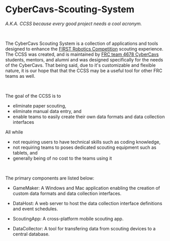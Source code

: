 # CyberCavs-Scouting-System

*A.K.A. CCSS because every good project needs a cool acronym.*

&nbsp;

The CyberCavs Scouting System is a collection of applications and tools designed to enhance the [FIRST Robotics Competition](https://www.firstinspires.org/robotics/frc) scouting experience. The CCSS was created, and is maintained by [FRC team 4678 CyberCavs](https://www.cybercavs.com/) students, mentors, and alumni and was designed specifically for the needs of the CyberCavs. That being said, due to it's customizable and flexible nature, it is our hope that that the CCSS may be a useful tool for other FRC teams as well.

&nbsp;

The goal of the CCSS is to
- eliminate paper scouting,
- eliminate manual data entry, and
- enable teams to easily create their own data formats and data collection interfaces

All while
- not requiring users to have technical skills such as coding knowledge,
- not requiring teams to poses dedicated scouting equipment such as tablets, and
- generally being of no cost to the teams using it

&nbsp;

The primary components are listed below:

- GameMaker: A Windows and Mac application enabling the creation of custom data formats and data collection interfaces.

- DataHost: A web server to host the data collection interface definitions and event schedules.

- ScoutingApp: A cross-platform mobile scouting app.

- DataCollector: A tool for transfering data from scouting devices to a central database.

